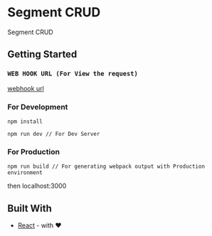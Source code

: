 # Segment CRUD

Segment CRUD

## Getting Started

### `WEB HOOK URL (For View the request)`

[webhook url](https://webhook.site/#!/3b7a1bdb-d4b7-49e9-a94f-500a005ae031/face04cb-1c79-4955-b63e-7883d1637cd4/1)

### For Development

```
npm install

npm run dev // For Dev Server
```

### For Production
```
npm run build // For generating webpack output with Production environment
```

then localhost:3000

## Built With

* [React](https://reactjs.org/) - with ❤️